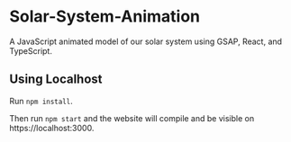 # Solar-System-Animation
A JavaScript animated model of our solar system using GSAP, React, and TypeScript.

## Using Localhost

Run `npm install`.

Then run `npm start` and the website will compile and be visible on https://localhost:3000.
